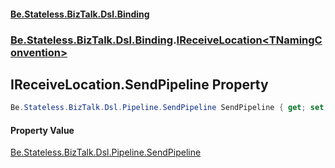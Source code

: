 #### [Be.Stateless.BizTalk.Dsl.Binding](README.md 'README')
### [Be.Stateless.BizTalk.Dsl.Binding](Be.Stateless.BizTalk.Dsl.Binding.md 'Be.Stateless.BizTalk.Dsl.Binding').[IReceiveLocation&lt;TNamingConvention&gt;](IReceiveLocation_TNamingConvention_.md 'Be.Stateless.BizTalk.Dsl.Binding.IReceiveLocation<TNamingConvention>')

## IReceiveLocation<TNamingConvention>.SendPipeline Property

```csharp
Be.Stateless.BizTalk.Dsl.Pipeline.SendPipeline SendPipeline { get; set; }
```

#### Property Value
[Be.Stateless.BizTalk.Dsl.Pipeline.SendPipeline](https://docs.microsoft.com/en-us/dotnet/api/Be.Stateless.BizTalk.Dsl.Pipeline.SendPipeline 'Be.Stateless.BizTalk.Dsl.Pipeline.SendPipeline')